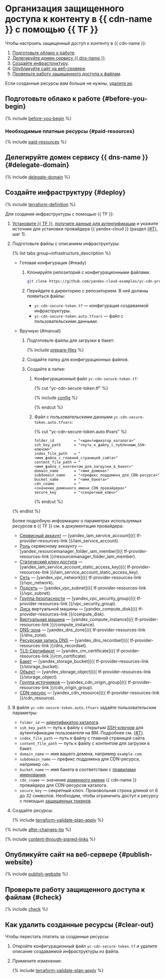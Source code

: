 # Организация защищенного доступа к контенту в {{ cdn-name }} с помощью {{ TF }}

Чтобы настроить защищенный доступ к контенту в {{ cdn-name }}:

1. [Подготовьте облако к работе](#before-you-begin).
1. [Делегируйте домен сервису {{ dns-name }}](#delegate-domain).
1. [Создайте инфраструктуру](#deploy).
1. [Опубликуйте сайт на веб-сервере](#publish-website).
1. [Проверьте работу защищенного доступа к файлам](#check).

Если созданные ресурсы вам больше не нужны, [удалите их](#clear-out).


## Подготовьте облако к работе {#before-you-begin}

{% include [before-you-begin](../../_tutorials/_tutorials_includes/before-you-begin.md) %}


### Необходимые платные ресурсы {#paid-resources}

{% include [paid-resources](../_tutorials_includes/protected-access-to-content/paid-resources.md) %}


## Делегируйте домен сервису {{ dns-name }} {#delegate-domain}

{% include [delegate-domain](../_tutorials_includes/protected-access-to-content/delegate-domain.md) %}


## Создайте инфраструктуру {#deploy}

{% include [terraform-definition](../_tutorials_includes/terraform-definition.md) %}

Для создания инфраструктуры c помощью {{ TF }}:

1. [Установите {{ TF }}](../../tutorials/infrastructure-management/terraform-quickstart.md#install-terraform), [получите данные для аутентификации](../../tutorials/infrastructure-management/terraform-quickstart.md#get-credentials) и укажите источник для установки провайдера {{ yandex-cloud }} (раздел [{#T}](../../tutorials/infrastructure-management/terraform-quickstart.md#configure-provider), шаг 1).
1. Подготовьте файлы с описанием инфраструктуры:

    {% list tabs group=infrastructure_description %}

    - Готовая конфигурация {#ready}

      1. Клонируйте репозиторий с конфигурационными файлами.

          ```bash
          git clone https://github.com/yandex-cloud-examples/yc-cdn-protected-access
          ```

      1. Перейдите в директорию с репозиторием. В ней должны появиться файлы:

          * `yc-cdn-secure-token.tf` — конфигурация создаваемой инфраструктуры.
          * `yc-cdn-secure-token.auto.tfvars` — файл c пользовательскими данными.

    - Вручную {#manual}

      1. Подготовьте файлы для загрузки в бакет:

          {% include [prepare-files](../_tutorials_includes/protected-access-to-content/prepare-files.md) %}

      1. Создайте папку для конфигурационных файлов.
      1. Создайте в папке:

          1. Конфигурационный файл `yc-cdn-secure-token.tf`:

              {% cut "yc-cdn-secure-token.tf" %}

              {% include [config](../_tutorials_includes/protected-access-to-content/config.md) %}

              {% endcut %}

          1. Файл c пользовательскими данными `yc-cdn-secure-token.auto.tfvars`:

              {% cut "yc-cdn-secure-token.auto.tfvars" %}

              ```hcl
              folder_id         = "<идентификатор_каталога>"
              ssh_key_path      = "<путь_к_файлу_с_публичным_SSH-ключом>"
              index_file_path   = "<имя_файла_с_главной_страницей_сайта>"
              content_file_path = "<имя_файла_с_контентом_для_загрузки_в_бакет>"
              domain_name       = "<имя_домена>"
              subdomain_name    = "<префикс_поддомена_для_CDN-ресурса>"
              bucket_name       = "<имя_бакета>"
              cdn_cname         = "<значение_доменного_имени_CDN_провайдера>"
              secure_key        = "<секретный_ключ>"
              ```

              {% endcut %}

    {% endlist %}

    Более подробную информацию о параметрах используемых ресурсов в {{ TF }} см. в документации провайдера:

    * [Сервисный аккаунт](../../iam/concepts/users/service-accounts.md) — [yandex_iam_service_account]({{ tf-provider-resources-link }}/iam_service_account).
    * [Роль](../../iam/concepts/access-control/roles.md) сервисному аккаунту — [yandex_resourcemanager_folder_iam_member]({{ tf-provider-resources-link }}/resourcemanager_folder_iam_member).
    * [Статический ключ доступа](../../iam/concepts/authorization/access-key.md) — [yandex_iam_service_account_static_access_key]({{ tf-provider-resources-link }}/iam_service_account_static_access_key).
    * [Сеть](../../vpc/concepts/network.md#network) — [yandex_vpc_network]({{ tf-provider-resources-link }}/vpc_network).
    * [Подсеть](../../vpc/concepts/network.md#subnet) — [yandex_vpc_subnet]({{ tf-provider-resources-link }}/vpc_subnet).
    * [Группа безопасности](../../vpc/concepts/security-groups.md) — [yandex_vpc_security_group]({{ tf-provider-resources-link }}/vpc_security_group).
    * [Диск](../../compute/concepts/disk.md) виртуальной машины — [yandex_compute_disk]({{ tf-provider-resources-link }}/compute_disk).
    * [Виртуальная машина](../../compute/concepts/vm.md) — [yandex_compute_instance]({{ tf-provider-resources-link }}/compute_instance).
    * [DNS-зона](../../dns/concepts/dns-zone.md) — [yandex_dns_zone]({{ tf-provider-resources-link }}/dns_zone).
    * [Ресурсная запись DNS](../../dns/concepts/resource-record.md) — [yandex_dns_recordset]({{ tf-provider-resources-link }}/dns_recordset).
    * [TLS-Сертификат](../../certificate-manager/concepts/managed-certificate.md) — [yandex_cm_certificate]({{ tf-provider-resources-link }}/cm_certificate).
    * [Бакет](../../storage/concepts/bucket.md) — [yandex_storage_bucket]({{ tf-provider-resources-link }}/storage_bucket).
    * [Объект](../../storage/concepts/object.md) — [yandex_storage_object]({{ tf-provider-resources-link }}/storage_object).
    * [Группа источников](../../cdn/concepts/origins.md#groups) — [yandex_cdn_origin_group]({{ tf-provider-resources-link }}/cdn_origin_group).
    * [CDN-ресурс](../../cdn/concepts/resource.md) — [yandex_cdn_resource]({{ tf-provider-resources-link }}/cdn_resource).

1. В файле `yc-cdn-secure-token.auto.tfvars` задайте пользовательские параметры:

    * `folder_id` — [идентификатор каталога](../../resource-manager/operations/folder/get-id.md).
    * `ssh_key_path` — путь к файлу с открытым [SSH-ключом](../../glossary/ssh-keygen.md) для аутентификации пользователя на ВМ. Подробнее см. [{#T}](../../compute/operations/vm-connect/ssh.md#creating-ssh-keys).
    * `index_file_path` — путь к файлу с главной страницей сайта.
    * `content_file_path` — путь к файлу с контентом для загрузки в бакет.
    * `domain_name` — имя вашего домена, например `example.com`.
    * `subdomain_name` — префикс поддомена для CDN-ресурса, например `cdn`.
    * `bucket_name` — имя бакета в соответствии с [правилами именования](../../storage/concepts/bucket.md#naming).
    * `cdn_cname` — значение [доменного имени](../../cdn/operations/resources/get-resources-info.md#get-cname) {{ cdn-name }} провайдера для CDN-ресурсов каталога.
    * `secure_key` — секретный ключ. Произвольная строка длиной от 6 до 32 символов. Необходим, чтобы ограничить доступ к ресурсу с помощью [защищенных токенов](../../cdn/concepts/secure-tokens.md).

1. Создайте ресурсы:

    {% include [terraform-validate-plan-apply](../_tutorials_includes/terraform-validate-plan-apply.md) %}

{% include [after-changes-tip](../../_includes/cdn/after-changes-tip.md) %}

{% include [content-through-signed-links](../_tutorials_includes/protected-access-to-content/content-through-signed-links.md) %}


## Опубликуйте сайт на веб-сервере {#publish-website}

{% include [publish-website](../_tutorials_includes/protected-access-to-content/publish-website.md) %}


## Проверьте работу защищенного доступа к файлам {#check}

{% include [check](../_tutorials_includes/protected-access-to-content/check.md) %}


## Как удалить созданные ресурсы {#clear-out}

Чтобы перестать платить за созданные ресурсы:

1. Откройте конфигурационный файл `yc-cdn-secure-token.tf` и удалите описание создаваемой инфраструктуры из файла.
1. Примените изменения:

    {% include [terraform-validate-plan-apply](../_tutorials_includes/terraform-validate-plan-apply.md) %}